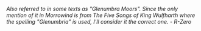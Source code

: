 *Also referred to in some texts as "Glenumbra Moors". Since the only mention of it in Morrowind is from The Five Songs of King Wulfharth where the spelling "Glenumbria" is used, I'll consider it the correct one. - R-Zero*
